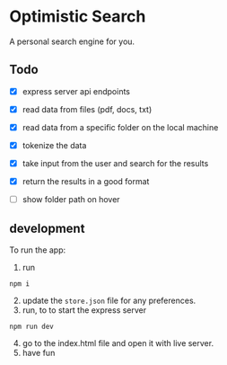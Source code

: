 # Optimistic Search
A personal search engine for you.


## Todo
- [x] express server api endpoints
- [x] read data from files (pdf, docs, txt)
- [x] read data from a specific folder on the local machine
- [x] tokenize the data
- [x] take input from the user and search for the results
- [x] return the results in a good format
- [ ] show folder path on hover


## development

To run the app:
1. run
 
```
npm i
```

2. update the `store.json` file for any preferences.
3. run, to to start the express server
```
npm run dev
```
4. go to the index.html file and open it with live server. 
5. have fun
